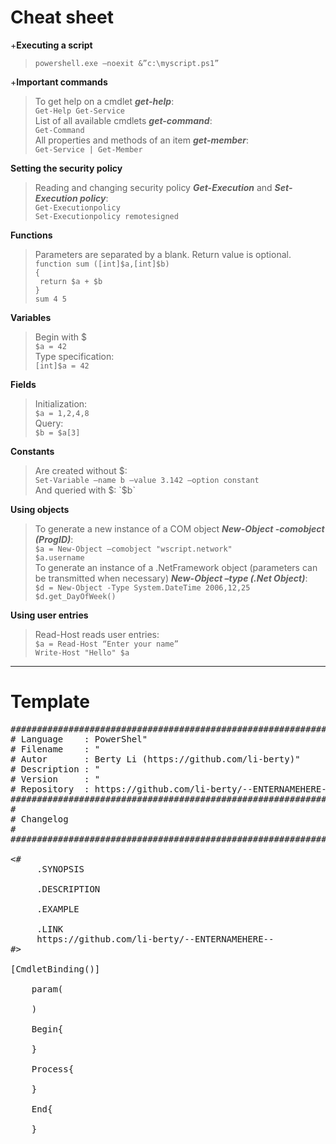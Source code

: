 # Cheat sheet
+**Executing a script**
>`powershell.exe –noexit &”c:\myscript.ps1”`  

+**Important commands**
> To get help on a cmdlet *__get-help__*:  
`Get-Help Get-Service`  
List of all available cmdlets *__get-command__*:  
`Get-Command`  
All properties and methods of an item *__get-member__*:  
`Get-Service | Get-Member`  

**Setting the security policy**
>Reading and changing security policy *__Get-Execution__* and *__Set-Execution policy__*:  
`Get-Executionpolicy`  
`Set-Executionpolicy remotesigned`  

**Functions**
>Parameters are separated by a blank. Return value is optional.  
`function sum ([int]$a,[int]$b)`  
`{`  
` return $a + $b`  
`}`  
`sum 4 5`  

**Variables**
>Begin with $  
`$a = 42`  
Type specification:  
`[int]$a = 42`  

**Fields**
>Initialization:  
`$a = 1,2,4,8`  
Query:  
`$b = $a[3]`  

**Constants**
>Are created without $:  
`Set-Variable –name b –value 3.142 –option constant`  
And queried with $:  
`$b`  

**Using objects**
>To generate a new instance of a COM object *__New-Object -comobject (ProgID)__*:  
`$a = New-Object –comobject "wscript.network"`  
`$a.username`  
To generate an instance of a .NetFramework object (parameters can be transmitted when necessary) *__New-Object –type (.Net Object)__*:   
`$d = New-Object -Type System.DateTime 2006,12,25`  
`$d.get_DayOfWeek()`  

**Using user entries**
>Read-Host reads user entries:  
`$a = Read-Host “Enter your name”`  
`Write-Host "Hello" $a`

***
# Template
<pre>
###############################################################################################################
# Language    : PowerShel"
# Filename    : "
# Autor       : Berty Li (https://github.com/li-berty)"
# Description : "
# Version     : "
# Repository  : https://github.com/li-berty/--ENTERNAMEHERE--
###############################################################################################################
#
# Changelog
#
###############################################################################################################

<#
     .SYNOPSIS
    
     .DESCRIPTION
    
     .EXAMPLE
    
     .LINK
     https://github.com/li-berty/--ENTERNAMEHERE--
#>

[CmdletBinding()]

	param(
  
	)

	Begin{

	}

	Process{

	}

	End{

	}
</pre>
